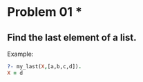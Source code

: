 # Problem 01 \*

## Find the last element of a list.

Example:

```prolog
?- my_last(X,[a,b,c,d]).
X = d
```
